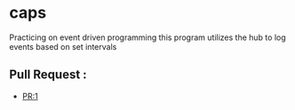 # caps

Practicing on event driven programming this program utilizes the hub to log events based on set intervals


## Pull Request : 

* [PR:1](https://github.com/Mohammed-Awadallah/caps/pull/1)

 

